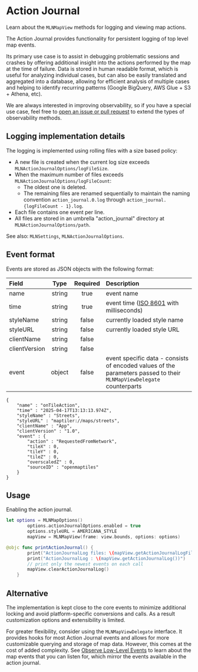 # Action Journal

Learn about the ``MLNMapView`` methods for logging and viewing map actions.

<!-- NOTE: keep this text in sync with platform/android/docs/observability/action-journal.md -->

The Action Journal provides functionality for persistent logging of top level map events.

Its primary use case is to assist in debugging problematic sessions and crashes by offering additional insight into the actions performed by the map at the time of failure. Data is stored in human readable format, which is useful for analyzing individual cases, but can also be easily translated and aggregated into a database, allowing for efficient analysis of multiple cases and helping to identify recurring patterns (Google BigQuery, AWS Glue + S3 + Athena, etc).

We are always interested in improving observability, so if you have a special use case, feel free to [open an issue or pull request](https://github.com/maplibre/maplibre-native) to extend the types of observability methods.

## Logging implementation details

The logging is implemented using rolling files with a size based policy:

- A new file is created when the current log size exceeds ``MLNActionJournalOptions/logFileSize``.
- When the maximum number of files exceeds ``MLNActionJournalOptions/logFileCount``:
    - The oldest one is deleted.
    - The remaining files are renamed sequentially to maintain the naming convention `action_journal.0.log` through `action_journal.{logFileCount - 1}.log`.
- Each file contains one event per line.
- All files are stored in an umbrella "action_journal" directory at ``MLNActionJournalOptions/path``.

See also: ``MLNSettings``, ``MLNActionJournalOptions``.

## Event format

Events are stored as JSON objects with the following format:

| Field | Type | Required | Description |
| :---- | :--: | :------: | :---------- |
| name | string | true | event name |
| time | string | true | event time ([ISO 8601](https://en.wikipedia.org/wiki/ISO_8601) with milliseconds) |
| styleName | string | false | currently loaded style name |
| styleURL | string | false | currently loaded style URL |
| clientName | string | false | |
| clientVersion | string | false | |
| event | object | false | event specific data - consists of encoded values of the parameters passed to their ``MLNMapViewDelegate`` counterparts

```
{
    "name" : "onTileAction",
    "time" : "2025-04-17T13:13:13.974Z",
    "styleName" : "Streets",
    "styleURL" : "maptiler://maps/streets",
    "clientName" : "App",
    "clientVersion" : "1.0",
    "event" : {
        "action" : "RequestedFromNetwork",
        "tileX" : 0,
        "tileY" : 0,
        "tileZ" : 0,
        "overscaledZ" : 0,
        "sourceID" : "openmaptiles"
    }
}
```

## Usage

Enabling the action journal.

<!-- include-example(actionJournalOptions) -->

```swift
let options = MLNMapOptions()
        options.actionJournalOptions.enabled = true
        options.styleURL = AMERICANA_STYLE
        mapView = MLNMapView(frame: view.bounds, options: options)
```

<!-- include-example(ObserverExampleActionJournal) -->

```swift
@objc func printActionJournal() {
        print("ActionJournalLog files: \(mapView.getActionJournalLogFiles())")
        print("ActionJournalLog : \(mapView.getActionJournalLog())")
        // print only the newest events on each call
        mapView.clearActionJournalLog()
    }
```

## Alternative

The implementation is kept close to the core events to minimize additional locking and avoid platform-specific conversions and calls. As a result customization options and extensibility is limited.

For greater flexibility, consider using the ``MLNMapViewDelegate`` interface. It provides hooks for most Action Journal events and allows for more customizable querying and storage of map data. However, this comes at the cost of added complexity. See [Observe Low-Level Events](./ObserverExample.md) to learn about the map events that you can listen for, which mirror the events available in the action journal.
